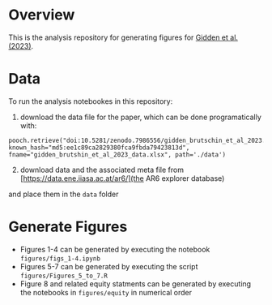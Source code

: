 # Overview

This is the analysis repository for generating figures for [Gidden et al. (2023)](https://iopscience.iop.org/article/10.1088/1748-9326/acd8d5).

# Data

To run the analysis notebookes in this repository:

1. download the data file for the paper, which can be done programatically with:

```
pooch.retrieve("doi:10.5281/zenodo.7986556/gidden_brutschin_et_al_2023.xlsx", known_hash="md5:ee1c89ca2829380fca9fbda79423813d", fname="gidden_brutshin_et_al_2023_data.xlsx", path='./data')
```

2. download data and the associated meta file from 
[https://data.ene.iiasa.ac.at/ar6/](the AR6 explorer database)

and place them in the `data` folder

# Generate Figures

- Figures 1-4 can be generated by executing the notebook `figures/figs_1-4.ipynb`
- Figures 5-7 can be generated by executing the script `figures/Figures_5_to_7.R`
- Figure 8 and related equity statments can be generated by executing the notebooks in `figures/equity` in numerical order
